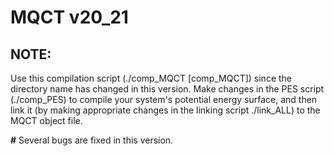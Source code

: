 # MQCT v20_21

## NOTE: 
Use this compilation script (./comp_MQCT [comp_MQCT]) since the directory name has changed in this version. Make changes in the PES script (./comp_PES) to compile your system's potential energy surface, and then link it (by making appropriate changes in the linking script ./link_ALL) to the MQCT object file.

**#** Several bugs are fixed in this version.
